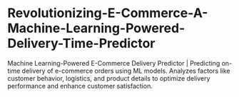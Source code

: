 # Revolutionizing-E-Commerce-A-Machine-Learning-Powered-Delivery-Time-Predictor
Machine Learning-Powered E-Commerce Delivery Predictor | Predicting on-time delivery of e-commerce orders using ML models. Analyzes factors like customer behavior, logistics, and product details to optimize delivery performance and enhance customer satisfaction.
